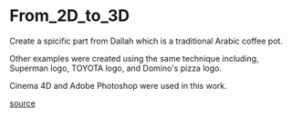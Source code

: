 # From_2D_to_3D
Create a spicific part from Dallah which is a traditional Arabic coffee pot. 

Other examples were created using the same technique including, Superman logo, TOYOTA logo, and Domino's pizza logo.

Cinema 4D and Adobe Photoshop were used in this work.

[source](https://www.youtube.com/watch?v=HXpNOMmVV_U)
